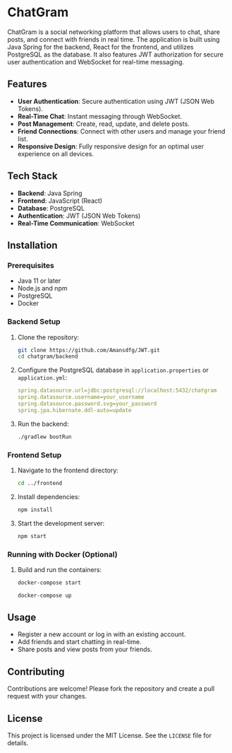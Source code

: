 # ChatGram

ChatGram is a social networking platform that allows users to chat, share posts, and connect with friends in real time. The application is built using Java Spring for the backend, React for the frontend, and utilizes PostgreSQL as the database. It also features JWT authorization for secure user authentication and WebSocket for real-time messaging.

## Features

- **User Authentication**: Secure authentication using JWT (JSON Web Tokens).
- **Real-Time Chat**: Instant messaging through WebSocket.
- **Post Management**: Create, read, update, and delete posts.
- **Friend Connections**: Connect with other users and manage your friend list.
- **Responsive Design**: Fully responsive design for an optimal user experience on all devices.

## Tech Stack

- **Backend**: Java Spring
- **Frontend**: JavaScript (React)
- **Database**: PostgreSQL
- **Authentication**: JWT (JSON Web Tokens)
- **Real-Time Communication**: WebSocket

## Installation

### Prerequisites

- Java 11 or later
- Node.js and npm
- PostgreSQL
- Docker

### Backend Setup

1. Clone the repository:
    ```bash
    git clone https://github.com/Amansdfg/JWT.git
    cd chatgram/backend
    ```

2. Configure the PostgreSQL database in `application.properties` or `application.yml`:
    ```yaml
    spring.datasource.url=jdbc:postgresql://localhost:5432/chatgram
    spring.datasource.username=your_username
    spring.datasource.password.svg=your_password
    spring.jpa.hibernate.ddl-auto=update
    ```

3. Run the backend:
    ```bash
    ./gradlew bootRun
    ```

### Frontend Setup

1. Navigate to the frontend directory:
    ```bash
    cd ../frontend
    ```

2. Install dependencies:
    ```bash
    npm install
    ```

3. Start the development server:
    ```bash
    npm start
    ```

### Running with Docker (Optional)

1. Build and run the containers:
    ```bash
    docker-compose start
    ```
     ```bash
    docker-compose up
    ```

## Usage

- Register a new account or log in with an existing account.
- Add friends and start chatting in real-time.
- Share posts and view posts from your friends.

## Contributing

Contributions are welcome! Please fork the repository and create a pull request with your changes.

## License

This project is licensed under the MIT License. See the `LICENSE` file for details.
